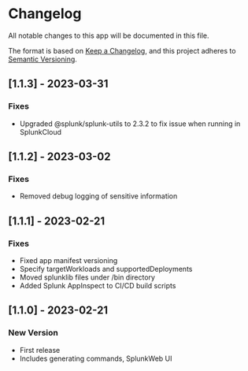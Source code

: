 # Changelog

All notable changes to this app will be documented in this file.

The format is based on [Keep a Changelog](https://keepachangelog.com/en/1.0.0/),
and this project adheres to [Semantic Versioning](https://semver.org/spec/v2.0.0.html).

## [1.1.3] - 2023-03-31
### Fixes
- Upgraded @splunk/splunk-utils to 2.3.2 to fix issue when running in SplunkCloud

## [1.1.2] - 2023-03-02
### Fixes
- Removed debug logging of sensitive information

## [1.1.1] - 2023-02-21
### Fixes
- Fixed app manifest versioning
- Specify targetWorkloads and supportedDeployments
- Moved splunklib files under /bin directory
- Added Splunk AppInspect to CI/CD build scripts


## [1.1.0] - 2023-02-21
### New Version
- First release
- Includes generating commands, SplunkWeb UI